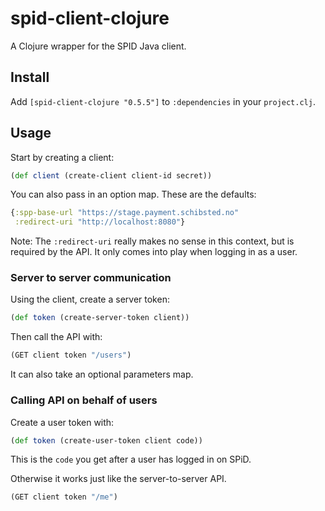# spid-client-clojure

A Clojure wrapper for the SPID Java client.

## Install

Add `[spid-client-clojure "0.5.5"]` to `:dependencies` in your `project.clj`.

## Usage

Start by creating a client:

```clj
(def client (create-client client-id secret))
```

You can also pass in an option map. These are the defaults:

```clj
{:spp-base-url "https://stage.payment.schibsted.no"
 :redirect-uri "http://localhost:8080"}
```

Note: The `:redirect-uri` really makes no sense in this context, but
is required by the API. It only comes into play when logging in as a user.

### Server to server communication

Using the client, create a server token:

```clj
(def token (create-server-token client))
```

Then call the API with:

```clj
(GET client token "/users")
```

It can also take an optional parameters map.

### Calling API on behalf of users

Create a user token with:

```clj
(def token (create-user-token client code))
```

This is the `code` you get after a user has logged in on SPiD.

Otherwise it works just like the server-to-server API.

```clj
(GET client token "/me")
```
